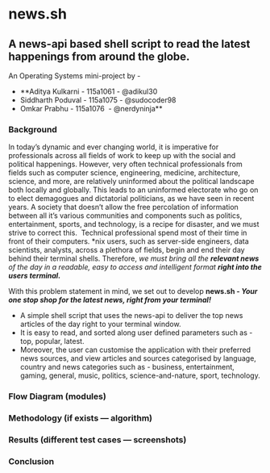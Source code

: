 # news.sh
## A news-api based shell script to read the latest happenings from around the globe.

An Operating Systems mini-project by - 
* **Aditya Kulkarni - 115a1061 - @adikul30
* Siddharth Poduval - 115a1075 - @sudocoder98
* Omkar Prabhu - 115a1076  - @nerdyninja**

### Background
In today’s dynamic and ever changing world, it is imperative for professionals across all fields of work to keep up with the social and political happenings. However, very often technical professionals from fields such as computer science, engineering, medicine, architecture, science, and more, are relatively uninformed about the political landscape both locally and globally. This leads to an uninformed electorate who go on to elect demagogues and dictatorial politicians, as we have seen in recent years. A society that doesn’t allow the free percolation of information between all it’s various communities and components such as politics, entertainment, sports, and technology, is a recipe for disaster, and we must strive to correct this.  Technical professional spend most of their time in front of their computers. \*nix users, such as server-side engineers, data scientists, analysts, across a plethora of fields, begin and end their day behind their terminal shells. Therefore, *we must bring all the **relevant news** of the day in a readable, easy to access and intelligent format **right into the users terminal.***

With this problem statement in mind, we set out to develop **news.sh - *Your one stop shop for the latest news, right from your terminal!*** 
* A simple shell script that uses the news-api to deliver the top news articles of the day right to your terminal window. 
* It is easy to read, and sorted along user defined parameters such as - top, popular, latest. 
* Moreover, the user can customise the application with their preferred news sources, and view articles and sources categorised by language, country and news categories such as - business, entertainment, gaming, general, music, politics, science-and-nature, sport, technology.

### Flow Diagram (modules)


### Methodology (if exists — algorithm)


### Results (different test cases — screenshots) 


### Conclusion

